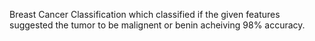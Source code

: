 Breast Cancer Classification which classified if the given features suggested the tumor to be malignent or benin acheiving 98% accuracy.
